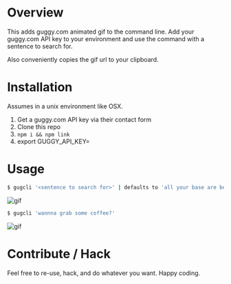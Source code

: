 # Overview

This adds guggy.com animated gif to the command line. Add your guggy.com API key to your environment and use the command with a sentence to search for.

Also conveniently copies the gif url to your clipboard.

# Installation

Assumes in a unix environment like OSX.

1. Get a guggy.com API key via their contact form
2. Clone this repo
3. `npm i && npm link`
4. export GUGGY_API_KEY=<your api key>


# Usage

```bash
$ gugcli '<sentence to search for>' | defaults to 'all your base are belong to us'
```

![gif](https://img.guggy.com/media/kRxydslQVJ/animated/0/o/guggy.gif)


```bash
$ gugcli 'wannna grab some coffee?'
```

![gif](https://img.guggy.com/media/QsMnQEgAVA/animated/0/o/guggy.gif)

# Contribute / Hack

Feel free to re-use, hack, and do whatever you want. Happy coding.

